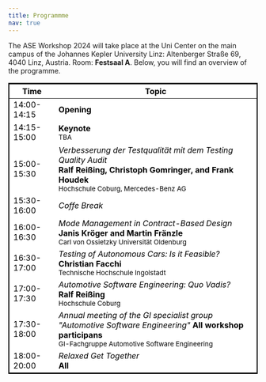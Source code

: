 ```yaml
---
title: Programmme
nav: true
---
```


The ASE Workshop 2024 will take place at the Uni Center on the main campus of the Johannes Kepler University Linz: Altenberger Straße 69, 4040 Linz, Austria. Room: <b>Festsaal A</b>.
Below, you will find an overview of the programme. 

<head>
<!-- CSS Code: Place this code in the document's head (between the 'head' tags) -->
<style>
table.GeneratedTable {
  width: 100%;
  background-color: #ffffff;
  border-collapse: collapse;
  border-width: 2px;
  border-color: #000000;
  border-style: solid;
  color: #000000;
}

table.GeneratedTable td, table.GeneratedTable th {
  border-width: 2px;
  border-color: #000000;
  border-style: solid;
  padding: 3px;
}

table.GeneratedTable thead {
  background-color: #c0c0c0;
}
</style>
</head>

<!-- HTML Code: Place this code in the document's body (between the 'body' tags) where the table should appear -->
<table class="GeneratedTable">
  <thead>
    <tr>
      <th>Time</th>
      <th>Topic</th>
    </tr>
  </thead>
  <tbody>
    <tr>
      <td>14:00-14:15</td>
      <td>
        <b>Opening</b> <br/>
      </td>
    </tr>
    <tr>
      <td>14:15-15:00</td>
      <td>
        <b>Keynote</b> <br/>
          <sup> TBA </sup>
      </td>
    </tr>
    <tr>
      <td>15:00-15:30</td>
      <td>
        <i>Verbesserung der Testqualität mit dem Testing Quality Audit</i><br/>
        <b>Ralf Reißing, Christoph Gomringer, and Frank Houdek</b><br/>
        <sup>Hochschule Coburg, Mercedes-Benz AG</sup>
        </td>
     </tr>  
    <tr>
      <td>15:30-16:00</td>
      <td><i>Coffe Break</i></td>
     </tr>  
    <tr>
      <td>16:00-16:30</td>
      <td>
        <i>Mode Management in Contract-Based Design</i><br/>
        <b>Janis Kröger and Martin Fränzle</b><br/>
        <sup>Carl von Ossietzky Universität Oldenburg</sup>
      </td>
     </tr>  
     <tr>
      <td>16:30-17:00</td>
      <td>
        <i>Testing of Autonomous Cars: Is it Feasible?</i><br/>
        <b>Christian Facchi</b><br/>
        <sub>Technische Hochschule Ingolstadt</sub>
      </td>
    </tr>
    <tr>
      <td>17:00-17:30</td>
      <td>
        <i>Automotive Software Engineering: Quo Vadis?</i><br/>
        <b>Ralf Reißing</b><br/>
        <sup>Hochschule Coburg</sup>
        </td>
     </tr>  
    <tr>
      <td>17:30-18:00</td>
      <td>
        <i>Annual meeting of the GI specialist group "Automotive Software Engineering"</i>
        <b>All workshop participans</b> <br/>
        <sup>GI-Fachgruppe Automotive Software Engineering</sup>
        </td>
     </tr>  
    <tr>
      <td>18:00-20:00</td>
      <td>
        <i>Relaxed Get Together</i><br/>
        <b>All</b>
        </td>
     </tr>

